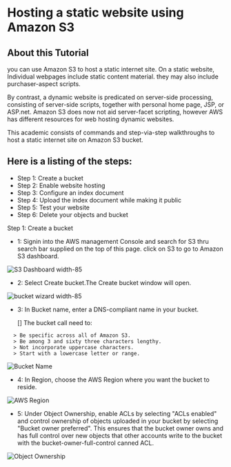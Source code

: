 # Hosting a static website using Amazon S3

## About this Tutorial
you can use Amazon S3 to host a static internet site. On a static website, Individual webpages include static content material. they may also include purchaser-aspect scripts.


By contrast, a dynamic website is predicated on server-side processing, consisting of server-side scripts, together with personal home page, JSP, or ASP.net. Amazon S3 does now not aid server-facet scripting, however AWS has different resources for web hosting dynamic websites.

This academic consists of commands and step-via-step walkthroughs to host a static internet site on Amazon S3 bucket. 
## Here is a listing of the steps:
  - Step 1: Create a bucket
  - Step 2: Enable website hosting
  - Step 3: Configure an index document
  - Step 4: Upload the index document while making it public
  - Step 5: Test your website
  - Step 6: Delete your objects and bucket
    
Step 1: Create a bucket
  - 1: Signin into the AWS management Console and search for S3 thru search bar supplied on the top of this page. click on S3 to go to           Amazon S3 dashboard.

    
![S3 Dashboard width-85](https://github.com/adityap7/Markdown-Repo_/assets/6860928/6244c71c-7bcb-4a15-8962-1905ddbe9dcf)
    
  - 2: Select Create bucket.The Create bucket window will open.

![bucket wizard width-85](https://github.com/adityap7/Markdown-Repo_/assets/6860928/60440ef9-7bd5-41c7-8d7c-003eff624acf)

  - 3: In Bucket name, enter a DNS-compliant name in your bucket.

    [] The bucket call need to:
    
  ```
    > Be specific across all of Amazon S3.
    > Be among 3 and sixty three characters lengthy.
    > Not incorporate uppercase characters.
    > Start with a lowercase letter or range.
  ```

![Bucket Name](https://github.com/adityap7/Markdown-Repo_/assets/6860928/76571e99-237b-4a2a-b0a6-cd795a37dc26)

  - 4: In Region, choose the AWS Region where you want the bucket to reside.
    
![AWS Region](https://github.com/adityap7/Markdown-Repo_/assets/6860928/b78d4832-569f-4142-af30-e31e752dc1d2)

  - 5: Under Object Ownership, enable ACLs by selecting "ACLs enabled" and control ownership of objects uploaded in your bucket by               selecting "Bucket owner preferred".
       This ensures that the bucket owner owns and has full control over new objects that other accounts write to the bucket with                the bucket-owner-full-control canned ACL.

![Object Ownership](https://github.com/adityap7/Markdown-Repo_/assets/6860928/afebb1f2-f929-44ab-9f47-641965b0c5d1)

    
